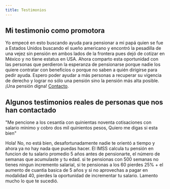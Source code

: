 ```yaml
---
title: Testimonios
---
```


## Mi testimonio como promotora



Yo empecé en esto buscando ayuda para pensionar a mi papá quien se fue a Estados Unidos buscando el sueño americano y encontró la pesadilla de una vejez sin pensión en ambos lados de la frontera pues dejó de cotizar en México y no tiene estatus en USA. 
Ahora comparto esta oportunidad con las personas que perdieron la esperanza de pensionarse porque nadie los quiere contratar con beneficios o porque no saben a quién dirigirse para pedir ayuda. 
Espero poder ayudar a más personas a recuperar su vigencia de derecho y lograr no sólo una pensión sino la pensión más alta posible. ¡Una pensión digna! [Contacto](2018/03/contacto.html).

## Algunos testimonios reales de personas que nos han contactado



"Me pencione a los cesantía con quinientas noventa cotisaciones con salario minimo y cobro dos mil quinientos pesos, Quiero me digas si esta bien"

Hola! No, no está bien, desafortunadamente nadie te orientó a tiempo y ahora ya no hay nada que puedas hacer. El IMSS calcula tu pensión en funcion de tu salario promedio 5 años antes de pensionarte, el número de semanas que acumulaste y tu edad. si te pensionas con 500 semanas no tienes ningun incremento salarial, si te pensionas a los 60 pierdes 25% + el aumento de cuantia basica de 5 años y si no aprovechas a pagar en modalidad 40, pierdes la oportunidad de incrementar tu salario. Lamento mucho lo que te sucedió. 

